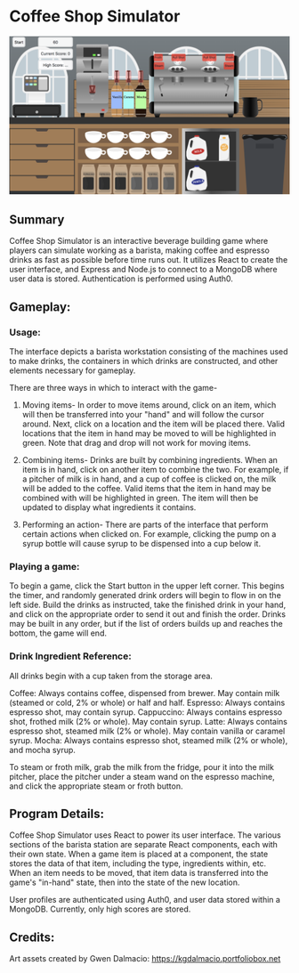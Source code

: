# Coffee Shop Simulator

![alt text](https://github.com/bhgoal/bhgoal.github.io/blob/master/assets/images/coffeeShopSim.png "Coffee Shop Sim screenshot")

## Summary
Coffee Shop Simulator is an interactive beverage building game where players can simulate working as a barista, making coffee and espresso drinks as fast as possible before time runs out. It utilizes React to create the user interface, and Express and Node.js to connect to a MongoDB where user data is stored. Authentication is performed using Auth0.

## Gameplay:

### Usage:
The interface depicts a barista workstation consisting of the machines used to make drinks, the containers in which drinks are constructed, and other elements necessary for gameplay. 

There are three ways in which to interact with the game-
1. Moving items- In order to move items around, click on an item, which will then be transferred into your "hand" and will follow the cursor around. Next, click on a location and the item will be placed there. Valid locations that the item in hand may be moved to will be highlighted in green. Note that drag and drop will not work for moving items.

2. Combining items- Drinks are built by combining ingredients. When an item is in hand, click on another item to combine the two. For example, if a pitcher of milk is in hand, and a cup of coffee is clicked on, the milk will be added to the coffee. Valid items that the item in hand may be combined with will be highlighted in green. The item will then be updated to display what ingredients it contains.

3. Performing an action- There are parts of the interface that perform certain actions when clicked on. For example, clicking the pump on a syrup bottle will cause syrup to be dispensed into a cup below it.

### Playing a game:
To begin a game, click the Start button in the upper left corner. This begins the timer, and randomly generated drink orders will begin to flow in on the left side. Build the drinks as instructed, take the finished drink in your hand, and click on the appropriate order to send it out and finish the order. Drinks may be built in any order, but if the list of orders builds up and reaches the bottom, the game will end.

### Drink Ingredient Reference:
All drinks begin with a cup taken from the storage area.

Coffee: Always contains coffee, dispensed from brewer. May contain milk (steamed or cold, 2% or whole) or half and half.
Espresso: Always contains espresso shot, may contain syrup.
Cappuccino: Always contains espresso shot, frothed milk (2% or whole). May contain syrup.
Latte: Always contains espresso shot, steamed milk (2% or whole). May contain vanilla or caramel syrup.
Mocha: Always contains espresso shot, steamed milk (2% or whole), and mocha syrup.

To steam or froth milk, grab the milk from the fridge, pour it into the milk pitcher, place the pitcher under a steam wand on the espresso machine, and click the appropriate steam or froth button.

## Program Details:
Coffee Shop Simulator uses React to power its user interface. The various sections of the barista station are separate React components, each with their own state. When a game item is placed at a component, the state stores the data of that item, including the type, ingredients within, etc. When an item needs to be moved, that item data is transferred into the game's "in-hand" state, then into the state of the new location.

User profiles are authenticated using Auth0, and user data stored within a MongoDB. Currently, only high scores are stored.

## Credits:
Art assets created by Gwen Dalmacio: https://kgdalmacio.portfoliobox.net
